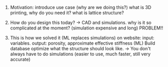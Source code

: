 1. Motivation: introduce use case (why are we doing this?)
what is 3D printing, why do you need it?
what is lattice structure?

2. How do you design this today? -> CAD and simulations.
why is it so complicated at the moment? (simulation expensive and long) PROBLEM!!

3. This is how we solved it (ML replaces simulations)
on website: input: variables. output: porosity, approximate effective stiffness (ML)
Build database
optimize what the structure should look like.
-> You don't always have to do simulations (easier to use, much faster, still very accurate)
